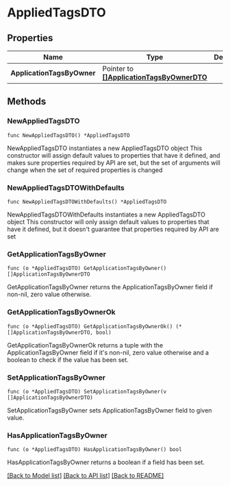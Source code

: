 # AppliedTagsDTO

## Properties

Name | Type | Description | Notes
------------ | ------------- | ------------- | -------------
**ApplicationTagsByOwner** | Pointer to [**[]ApplicationTagsByOwnerDTO**](ApplicationTagsByOwnerDTO.md) |  | [optional] 

## Methods

### NewAppliedTagsDTO

`func NewAppliedTagsDTO() *AppliedTagsDTO`

NewAppliedTagsDTO instantiates a new AppliedTagsDTO object
This constructor will assign default values to properties that have it defined,
and makes sure properties required by API are set, but the set of arguments
will change when the set of required properties is changed

### NewAppliedTagsDTOWithDefaults

`func NewAppliedTagsDTOWithDefaults() *AppliedTagsDTO`

NewAppliedTagsDTOWithDefaults instantiates a new AppliedTagsDTO object
This constructor will only assign default values to properties that have it defined,
but it doesn't guarantee that properties required by API are set

### GetApplicationTagsByOwner

`func (o *AppliedTagsDTO) GetApplicationTagsByOwner() []ApplicationTagsByOwnerDTO`

GetApplicationTagsByOwner returns the ApplicationTagsByOwner field if non-nil, zero value otherwise.

### GetApplicationTagsByOwnerOk

`func (o *AppliedTagsDTO) GetApplicationTagsByOwnerOk() (*[]ApplicationTagsByOwnerDTO, bool)`

GetApplicationTagsByOwnerOk returns a tuple with the ApplicationTagsByOwner field if it's non-nil, zero value otherwise
and a boolean to check if the value has been set.

### SetApplicationTagsByOwner

`func (o *AppliedTagsDTO) SetApplicationTagsByOwner(v []ApplicationTagsByOwnerDTO)`

SetApplicationTagsByOwner sets ApplicationTagsByOwner field to given value.

### HasApplicationTagsByOwner

`func (o *AppliedTagsDTO) HasApplicationTagsByOwner() bool`

HasApplicationTagsByOwner returns a boolean if a field has been set.


[[Back to Model list]](../README.md#documentation-for-models) [[Back to API list]](../README.md#documentation-for-api-endpoints) [[Back to README]](../README.md)


